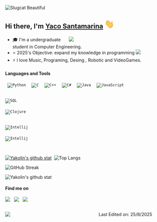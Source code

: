 
![Slugcat Beautiful](https://media2.giphy.com/media/v1.Y2lkPTc5MGI3NjExanRtYzV1ZTlkYXR4d2xwcXo3bGlhbzBiN3V4MXZ0bmJmanFyM3IxNiZlcD12MV9pbnRlcm5hbF9naWZfYnlfaWQmY3Q9Zw/xUA7aPH6UtTDlDV5Qc/giphy.gif)


<h2 align="left">Hi there, I'm <a href="https://www.linkedin.com/in/yaco-santamarina-338b59342" target="_blank" rel="noopener noreferrer">Yaco Santamarina</a> <img src="https://raw.githubusercontent.com/ABSphreak/ABSphreak/master/gifs/Hi.gif" height="30" />
 
<a href="https://github.com/Yakolin"><img align='right' src='https://media.tenor.com/TVK-PPiLSh0AAAAj/rain-world-potato.gif' width='300'></a></h2>

- 🎓 I'm a undergraduate student in Computer Engineering.
- ⭐ 2025's Objective: expand my knowledge in programming <img src="https://media.giphy.com/media/WUlplcMpOCEmTGBtBW/giphy.gif" width="30">
- ⚡ I love Music, Programing, Desing , Robotic and VideoGames.


#### Languages and Tools 
<p>
  <code> <img height="25" src="https://img.shields.io/badge/pyhton-black?logo=python&logoColor=blue&labelColor=black&color=blue" alt="Python"> </code>
  <code> <img height="25" src="https://img.shields.io/badge/C-black?logo=C&logoColor=gray&labelColor=black&color=blue" alt="C"> </code>
  <code> <img height="25" src="https://img.shields.io/badge/C%2B%2B-black?logo=C%2B%2B&logoColor=blue&labelColor=black&color=blue" alt="C++"> </code>
  <code> <img height="25" src="https://img.shields.io/badge/C%23-black?logo=unity&logoColor=Violet&labelColor=black&color=purple" alt="C#"> </code>
  <code> <img height="25" src="https://img.shields.io/badge/Java-black?logo=openjdk&logoColor=Violet&labelColor=black&color=orange" alt="Java"> </code>
  <code> <img height="25" src="https://img.shields.io/badge/javascript-black?logo=JavaScript&logoColor=Violet&labelColor=black&color=yellow" alt="JavaScript"> </code>
  
  <code> <img height="25" src="https://img.shields.io/badge/PostgreSql-black?logo=postgresql&logoColor=Violet&labelColor=white&color=sky%20blue" alt="SQL"> </code>
  <code> <img height="25" src="https://img.shields.io/badge/clojure-black?logo=clojure&logoColor=green&labelColor=black&color=green" alt="Clojure"> </code>
  
  <code> <img height="25" src="https://img.shields.io/badge/Intellij%20IDEA-black?logo=intellijidea&logoColor=Violet&labelColor=black&color=brown" alt="Intellij"> </code>
  <code> <img height="25" src="https://img.shields.io/badge/Visual%20Studio%20Code-black?color=blue" alt="Intellij"> </code>
</p>

<br />

[![Yakolin's github stat](https://github-readme-stats.vercel.app/api?username=Yakolin&show_icons=true&theme=radical)](https://github.com/Yakolin?tab=repositories)&nbsp;&nbsp;![Top Langs](https://github-readme-stats.ujwalkandi.vercel.app/api/top-langs/?username=Yakolin&layout=compact&langs_count=6&theme=blue-green)

![GitHub Streak](https://github-readme-streak-stats.herokuapp.com/?user=Yakolin&theme=radical)

![Yakolin's github stat](https://komarev.com/ghpvc/?username=Yakolin)

#### Find me on  
 <p align='left'>
   <a href="https://www.linkedin.com/in/yaco-santamarina-338b59342" target="_blank"><img height="25" src="https://img.shields.io/badge/-LinkedIn-blue?style=flat-square&logo=Linkedin&logoColor=white&link=YOUR_LINKEDIN_URL"></a>&nbsp;&nbsp;
 <a href="https://www.instagram.com/_ya_kko" target="_blank"><img height="25" src="https://img.shields.io/badge/Instagram-E4405F?style=for-the-badge&logo=instagram&logoColor=white"></a>&nbsp;&nbsp;
 <a href="https://yakolin.itch.io" target="_blank"><img height="25" src="https://img.shields.io/badge/Itch.io-fa5c5c"></a>&nbsp;&nbsp;
 </p>
 
<h2>
<a> <img align='left' src='https://media.tenor.com/wIOg3Dv86qEAAAAi/rain-world-saint.gif' width='300'></a></h2>
<p>
Last Edited on: 25/8/2025
</p>



